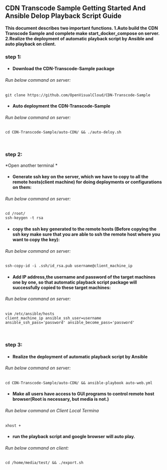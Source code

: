 ## CDN Transcode Sample Getting Started And Ansible Delop Playback Script Guide


**This document describes two important functions.
1.Auto build the CDN Transcode Sample and complete make start_docker_compose on server.
2.Realize the deployment of automatic playback script by Ansible and auto playback on client.**
&nbsp;


### step 1:
+ #### Download the CDN-Transcode-Sample package
###### Run below command on server:
```
git clone https://github.com/OpenVisualCloud/CDN-Transcode-Sample
```

+ #### Auto deployment the CDN-Transcode-Sample
###### Run below command on server:
```
cd CDN-Transcode-Sample/auto-CDN/ && ./auto-deloy.sh
```
&nbsp;



### step 2:
 *Open another terminal *
+ #### Generate ssh key on the server, which we have to copy to all the remote hosts(client machine) for doing deployments or configurations on them:
###### Run below command on server:
```
cd /root/
ssh-keygen -t rsa
```

+ #### copy the ssh key generated to the remote hosts (Before copying the ssh key make sure that you are able to ssh the remote host where you want to copy the key):
###### Run below command on server:
```
ssh-copy-id -i .ssh/id_rsa.pub username@client_machine_ip
```

+ #### Add IP address,the username and password  of the target machines one by one, so that automatic playback script package will successfully copied to these target machines:
###### Run below command on server:
```
vim /etc/ansible/hosts
client_machine_ip ansible_ssh_user=username ansible_ssh_pass='password' ansible_become_pass='password'
```
&nbsp;


### step 3:
+ #### Realize the deployment of automatic playback script by Ansible
###### Run below command on server:
```
cd CDN-Transcode-Sample/auto-CDN/ && ansible-playbook auto-web.yml
```

+ #### Make all users have access to GUI programs to control remote host browser(Root is necessary, but media is not.)
###### Run below command on Client Local Termina
```
xhost +
```

+ #### run the playback script and  google browser will auto play. 
###### Run below command on client:
```
cd /home/media/test/ && ./export.sh
```
